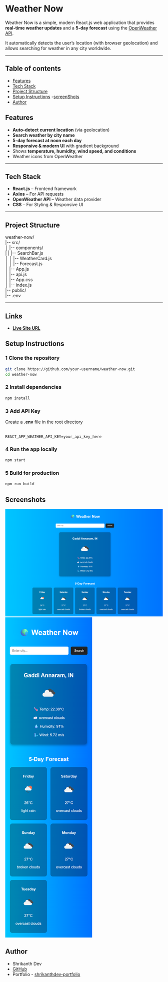 # Weather Now

Weather Now is a simple, modern React.js web application that provides **real-time weather updates** and a **5-day forecast** using the [OpenWeather API](https://openweathermap.org/).  

It automatically detects the user’s location (with browser geolocation) and allows searching for weather in any city worldwide.  

---

## Table of contents

- [Features](#Features)
- [Tech Stack](#TeckStack)
- [Project Structure](#ProjectStructure)
- [Setup Instructions](#SetupInstructions)
-[screenShots](#screenShots)
- [Author](#author)

## Features

- **Auto-detect current location** (via geolocation)  
- **Search weather by city name**  
- **5-day forecast at noon each day**  
- **Responsive & modern UI** with gradient background  
- Shows **temperature, humidity, wind speed, and conditions**  
- Weather icons from OpenWeather  

---

## Tech Stack

- **React.js** – Frontend framework  
- **Axios** – For API requests  
- **OpenWeather API** – Weather data provider  
- **CSS** – For Styling & Responsive UI  

---

## Project Structure

weather-now/ \
|-- src/ \
│ |-- components/ \
| | |-- SearchBar.js \
│ │ |-- WeatherCard.js  \
│ │ |-- Forecast.js  \
│ |-- App.js  \
│ |-- api.js  \
│ |-- App.css \
│ |-- index.js  \
|-- public/  \
|-- .env  

---

## Links

- [**Live Site URL**](https://shrikanth-dev.github.io/Weather-Now/)

## Setup Instructions

### 1 Clone the repository
```bash
git clone https://github.com/your-username/weather-now.git
cd weather-now

```
### 2 Install dependencies
```bash
npm install
```
### 3 Add API Key

Create a **.env** file in the root directory 

```env

REACT_APP_WEATHER_API_KEY=your_api_key_here

```

### 4 Run the app locally
```bash
npm start
```

### 5 Build for production
```bash
npm run build
```

## Screenshots
![](public/Images/Screenshots/desktop_Image.png)
![](public/Images/Screenshots/mobileView_Image.png)

## Author

- Shrikanth Dev
- [GitHub](https://github.com/shrikanth-dev)
- Portfolio - [shrikanthdev-portfolio](https://shrikanthdev-portfolio.vercel.app/)



